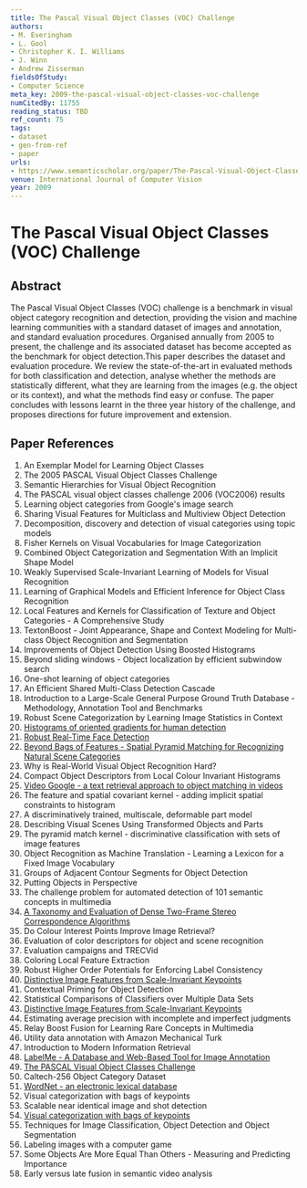 ```yaml
---
title: The Pascal Visual Object Classes (VOC) Challenge
authors:
- M. Everingham
- L. Gool
- Christopher K. I. Williams
- J. Winn
- Andrew Zisserman
fieldsOfStudy:
- Computer Science
meta_key: 2009-the-pascal-visual-object-classes-voc-challenge
numCitedBy: 11755
reading_status: TBD
ref_count: 75
tags:
- dataset
- gen-from-ref
- paper
urls:
- https://www.semanticscholar.org/paper/The-Pascal-Visual-Object-Classes-(VOC)-Challenge-Everingham-Gool/82635fb63640ae95f90ee9bdc07832eb461ca881?sort=total-citations
venue: International Journal of Computer Vision
year: 2009
---
```


# The Pascal Visual Object Classes (VOC) Challenge

## Abstract

The Pascal Visual Object Classes (VOC) challenge is a benchmark in visual object category recognition and detection, providing the vision and machine learning communities with a standard dataset of images and annotation, and standard evaluation procedures. Organised annually from 2005 to present, the challenge and its associated dataset has become accepted as the benchmark for object detection.This paper describes the dataset and evaluation procedure. We review the state-of-the-art in evaluated methods for both classification and detection, analyse whether the methods are statistically different, what they are learning from the images (e.g. the object or its context), and what the methods find easy or confuse. The paper concludes with lessons learnt in the three year history of the challenge, and proposes directions for future improvement and extension.

## Paper References

1. An Exemplar Model for Learning Object Classes
2. The 2005 PASCAL Visual Object Classes Challenge
3. Semantic Hierarchies for Visual Object Recognition
4. The PASCAL visual object classes challenge 2006 (VOC2006) results
5. Learning object categories from Google's image search
6. Sharing Visual Features for Multiclass and Multiview Object Detection
7. Decomposition, discovery and detection of visual categories using topic models
8. Fisher Kernels on Visual Vocabularies for Image Categorization
9. Combined Object Categorization and Segmentation With an Implicit Shape Model
10. Weakly Supervised Scale-Invariant Learning of Models for Visual Recognition
11. Learning of Graphical Models and Efficient Inference for Object Class Recognition
12. Local Features and Kernels for Classification of Texture and Object Categories - A Comprehensive Study
13. TextonBoost - Joint Appearance, Shape and Context Modeling for Multi-class Object Recognition and Segmentation
14. Improvements of Object Detection Using Boosted Histograms
15. Beyond sliding windows - Object localization by efficient subwindow search
16. One-shot learning of object categories
17. An Efficient Shared Multi-Class Detection Cascade
18. Introduction to a Large-Scale General Purpose Ground Truth Database - Methodology, Annotation Tool and Benchmarks
19. Robust Scene Categorization by Learning Image Statistics in Context
20. [Histograms of oriented gradients for human detection](2005-histograms-of-oriented-gradients-for-human-detection)
21. [Robust Real-Time Face Detection](2001-robust-real-time-face-detection)
22. [Beyond Bags of Features - Spatial Pyramid Matching for Recognizing Natural Scene Categories](2006-beyond-bags-of-features-spatial-pyramid-matching-for-recognizing-natural-scene-categories)
23. Why is Real-World Visual Object Recognition Hard?
24. Compact Object Descriptors from Local Colour Invariant Histograms
25. [Video Google - a text retrieval approach to object matching in videos](2003-video-google-a-text-retrieval-approach-to-object-matching-in-videos)
26. The feature and spatial covariant kernel - adding implicit spatial constraints to histogram
27. A discriminatively trained, multiscale, deformable part model
28. Describing Visual Scenes Using Transformed Objects and Parts
29. The pyramid match kernel - discriminative classification with sets of image features
30. Object Recognition as Machine Translation - Learning a Lexicon for a Fixed Image Vocabulary
31. Groups of Adjacent Contour Segments for Object Detection
32. Putting Objects in Perspective
33. The challenge problem for automated detection of 101 semantic concepts in multimedia
34. [A Taxonomy and Evaluation of Dense Two-Frame Stereo Correspondence Algorithms](2001-a-taxonomy-and-evaluation-of-dense-two-frame-stereo-correspondence-algorithms)
35. Do Colour Interest Points Improve Image Retrieval?
36. Evaluation of color descriptors for object and scene recognition
37. Evaluation campaigns and TRECVid
38. Coloring Local Feature Extraction
39. Robust Higher Order Potentials for Enforcing Label Consistency
40. [Distinctive Image Features from Scale-Invariant Keypoints](2011-distinctive-image-features-from-scale-invariant-keypoints)
41. Contextual Priming for Object Detection
42. Statistical Comparisons of Classifiers over Multiple Data Sets
43. [Distinctive Image Features from Scale-Invariant Keypoints](2004-distinctive-image-features-from-scale-invariant-keypoints)
44. Estimating average precision with incomplete and imperfect judgments
45. Relay Boost Fusion for Learning Rare Concepts in Multimedia
46. Utility data annotation with Amazon Mechanical Turk
47. Introduction to Modern Information Retrieval
48. [LabelMe - A Database and Web-Based Tool for Image Annotation](2007-labelme-a-database-and-web-based-tool-for-image-annotation)
49. [The PASCAL Visual Object Classes Challenge](2006-the-pascal-visual-object-classes-challenge)
50. Caltech-256 Object Category Dataset
51. [WordNet - an electronic lexical database](2000-wordnet-an-electronic-lexical-database)
52. Visual categorization with bags of keypoints
53. Scalable near identical image and shot detection
54. [Visual categorization with bags of keypoints](2004-visual-categorization-with-bags-of-keypoints)
55. Techniques for Image Classification, Object Detection and Object Segmentation
56. Labeling images with a computer game
57. Some Objects Are More Equal Than Others - Measuring and Predicting Importance
58. Early versus late fusion in semantic video analysis
